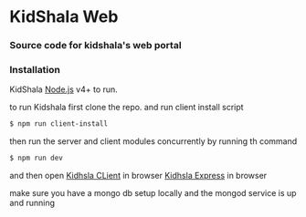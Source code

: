 # KidShala Web



### Source code for kidshala's web portal

### Installation

KidShala [Node.js](https://nodejs.org/) v4+ to run.

to run Kidshala first clone the repo.
and run client install script 
```sh
$ npm run client-install
```
then run the server and client modules concurrently by running th command
```sh
$ npm run dev
```
and then open 
[Kidhsla CLient](http://localhost:4200/) in browser
[Kidhsla Express](http://localhost:3000/) in browser

make sure you have a mongo db setup locally and the mongod service is up and running
